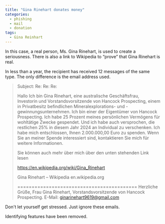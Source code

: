 ```yaml
---
title: "Gina Rinehart donates money"
categories:
  - phishing
  - mail
  - donation
tags:
  - Gina Reinhart
---
```


In this case, a real person, Ms. Gina Rinehart, is used to create a seriousness. There is also a link to Wikipedia to “prove” that Gina Rinehart is real.

In less than a year, the recipient has received 12 messages of the same type. The only difference is the email address used. 

>Subject: Re: Re: Re:
>
>Hallo
>Ich bin Gina Rinehart, eine australische Geschäftsfrau, Investorin und Vorstandsvorsitzende von Hancock Prospecting, einem in Privatbesitz befindlichen Mineralexplorations- und -gewinnungsunternehmen. Ich bin einer der Eigentümer von Hancock Prospecting. Ich habe 25 Prozent meines persönlichen Vermögens für wohltätige Zwecke gespendet. Und ich habe auch versprochen, die restlichen 25% in diesem Jahr 2024 an Individual zu verschenken. Ich habe mich entschlossen, Ihnen 2.000.000,00 Euro zu spenden. Wenn Sie an meiner Spende interessiert sind, kontaktieren Sie mich für weitere Informationen.
>
>Sie können auch mehr über mich über den unten stehenden Link lesen
>
>https://en.wikipedia.org/wiki/Gina_Rinehart
>
>Gina Rinehart – Wikipedia
>en.wikipedia.org
>
>==========================================
>Herzliche Grüße,
>Frau Gina Rinehart,
>Vorstandsvorsitzende von Hancock Prospecting.
>E-Mail: ginarinehart9619@gmail.com

Don't let yourself get stressed. Just ignore these emails.

Identifying features have been removed.
